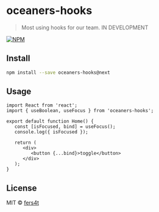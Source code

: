# oceaners-hooks

> Most using hooks for our team. IN DEVELOPMENT

[![NPM](https://img.shields.io/npm/v/oceaners-hooks.svg)](https://www.npmjs.com/package/oceaners-hooks)

## Install

```bash
npm install --save oceaners-hooks@next
```

## Usage

```tsx
import React from 'react';
import { useBoolean, useFocus } from 'oceaners-hooks';

export default function Home() {
   const [isFocused, bind] = useFocus();
   console.log({ isFocused });

   return (
      <div>
         <button {...bind}>toggle</button>
      </div>
   );
}
```

## License

MIT © [fers4t](https://github.com/fers4t)
